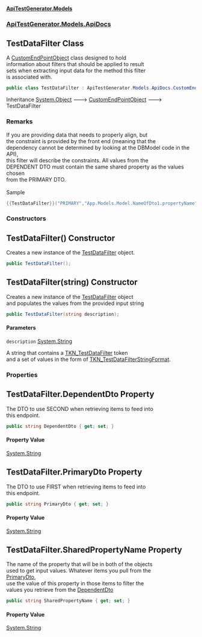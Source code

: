 #### [ApiTestGenerator.Models](ApiTestGenerator.Models.md 'ApiTestGenerator.Models')
### [ApiTestGenerator.Models.ApiDocs](ApiTestGenerator.Models.md#ApiTestGenerator.Models.ApiDocs 'ApiTestGenerator.Models.ApiDocs')

## TestDataFilter Class

A [CustomEndPointObject](CustomEndPointObject.md 'ApiTestGenerator.Models.ApiDocs.CustomEndPointObject') class designed to hold   
information about filters that should be applied to result  
sets when extracting input data for the method this filter  
is associated with.

```csharp
public class TestDataFilter : ApiTestGenerator.Models.ApiDocs.CustomEndPointObject
```

Inheritance [System.Object](https://docs.microsoft.com/en-us/dotnet/api/System.Object 'System.Object') &#129106; [CustomEndPointObject](CustomEndPointObject.md 'ApiTestGenerator.Models.ApiDocs.CustomEndPointObject') &#129106; TestDataFilter

### Remarks
If you are providing data that needs to properly align, but   
the constraint is provided by the front end (meaning that the   
dependency cannot be determined by looking at the DBModel code in the API),  
this filter will describe the constraints. All values from the   
DEPENDENT DTO must contain the same shared property as the values chosen   
from the PRIMARY DTO.  
<br/>Sample  
  
```csharp  
{{TestDataFilter}}("PRIMARY","App.Models.Model.NameOfDto1.propertyName","DEPENDENT","App.Models.Model.NameOfDto2.propertyName")  
```
### Constructors

<a name='ApiTestGenerator.Models.ApiDocs.TestDataFilter.TestDataFilter()'></a>

## TestDataFilter() Constructor

Creates a new instance of the [TestDataFilter](TestDataFilter.md 'ApiTestGenerator.Models.ApiDocs.TestDataFilter') object.

```csharp
public TestDataFilter();
```

<a name='ApiTestGenerator.Models.ApiDocs.TestDataFilter.TestDataFilter(string)'></a>

## TestDataFilter(string) Constructor

Creates a new instance of the [TestDataFilter](TestDataFilter.md 'ApiTestGenerator.Models.ApiDocs.TestDataFilter') object  
and populates the values from the provided input string

```csharp
public TestDataFilter(string description);
```
#### Parameters

<a name='ApiTestGenerator.Models.ApiDocs.TestDataFilter.TestDataFilter(string).description'></a>

`description` [System.String](https://docs.microsoft.com/en-us/dotnet/api/System.String 'System.String')

A string that contains a [TKN_TestDataFilter](ParserTokens.md#ApiTestGenerator.Models.Consts.ParserTokens.TKN_TestDataFilter 'ApiTestGenerator.Models.Consts.ParserTokens.TKN_TestDataFilter') token  
            and a set of values in the form of [TKN_TestDataFilterStringFormat](ParserTokens.md#ApiTestGenerator.Models.Consts.ParserTokens.TKN_TestDataFilterStringFormat 'ApiTestGenerator.Models.Consts.ParserTokens.TKN_TestDataFilterStringFormat').
### Properties

<a name='ApiTestGenerator.Models.ApiDocs.TestDataFilter.DependentDto'></a>

## TestDataFilter.DependentDto Property

The DTO to use SECOND when retrieving items to feed into   
this endpoint.

```csharp
public string DependentDto { get; set; }
```

#### Property Value
[System.String](https://docs.microsoft.com/en-us/dotnet/api/System.String 'System.String')

<a name='ApiTestGenerator.Models.ApiDocs.TestDataFilter.PrimaryDto'></a>

## TestDataFilter.PrimaryDto Property

The DTO to use FIRST when retrieving items to feed into   
this endpoint.

```csharp
public string PrimaryDto { get; set; }
```

#### Property Value
[System.String](https://docs.microsoft.com/en-us/dotnet/api/System.String 'System.String')

<a name='ApiTestGenerator.Models.ApiDocs.TestDataFilter.SharedPropertyName'></a>

## TestDataFilter.SharedPropertyName Property

The name of the property that will be in both of the objects  
used to get input values. Whatever items you pull from the   
[PrimaryDto](TestDataFilter.md#ApiTestGenerator.Models.ApiDocs.TestDataFilter.PrimaryDto 'ApiTestGenerator.Models.ApiDocs.TestDataFilter.PrimaryDto'),  
use the value of this property in those items to filter the  
values you retrieve from the [DependentDto](TestDataFilter.md#ApiTestGenerator.Models.ApiDocs.TestDataFilter.DependentDto 'ApiTestGenerator.Models.ApiDocs.TestDataFilter.DependentDto')

```csharp
public string SharedPropertyName { get; set; }
```

#### Property Value
[System.String](https://docs.microsoft.com/en-us/dotnet/api/System.String 'System.String')